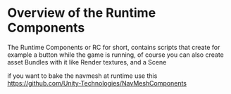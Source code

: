 # Overview of the Runtime Components  

The Runtime Components or RC for short, contains scripts that create for
example a button while the game is running, of course you can also create asset
Bundles with it like Render textures, and a Scene

if you want to bake the navmesh at runtime use this
https://github.com/Unity-Technologies/NavMeshComponents
